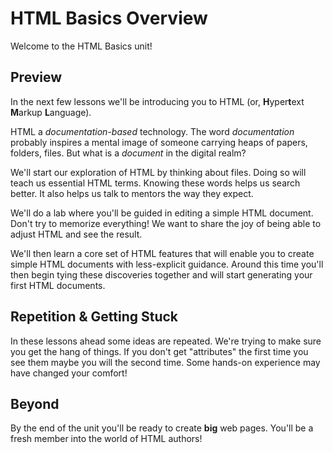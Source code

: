 # HTML Basics Overview

Welcome to the HTML Basics unit!

## Preview

In the next few lessons we'll be introducing you to HTML (or, **H**yper**t**ext
**M**arkup **L**anguage).

HTML a _documentation-based_ technology. The word _documentation_ probably
inspires a mental image of someone carrying heaps of papers, folders, files.
But what is a _document_ in the digital realm?

We'll start our exploration of HTML by thinking about files. Doing so will
teach us essential HTML terms. Knowing these words helps us search better.  It
also helps us talk to mentors the way they expect.

We'll do a lab where you'll be guided in editing a simple HTML document. 
Don't try to memorize everything! We want to share the joy of being able to
adjust HTML and see the result.

We'll then learn a core set of HTML features that will enable you to create
simple HTML documents with less-explicit guidance. Around this time you'll then
begin tying these discoveries together and will start generating your first
HTML documents.

## Repetition &amp; Getting Stuck

In these lessons ahead some ideas are repeated. We're trying to make sure you
get the hang of things.  If you don't get "attributes" the first time you see
them maybe you will the second time.  Some hands-on experience may have changed
your comfort!

## Beyond

By the end of the unit you'll be ready to create **big** web pages. You'll be a
fresh member into the world of HTML authors!
